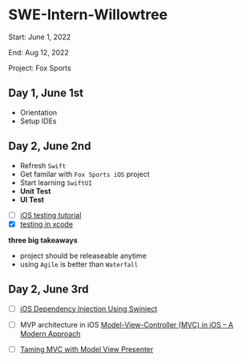 # SWE-Intern-Willowtree

Start: June 1, 2022

End: Aug 12, 2022

Project: Fox Sports

## Day 1, June 1st

- Orientation
- Setup IDEs

## Day 2, June 2nd

- Refresh `Swift` 
- Get familar with `Fox Sports iOS` project
- Start learning `SwiftUI`
- **Unit Test**
- **UI Test**
- [ ] [iOS testing tutorial](https://www.raywenderlich.com/21020457-ios-unit-testing-and-ui-testing-tutorial#toc-anchor-001)
- [x] [testing in xcode](https://developer.apple.com/videos/play/wwdc2019/413/)

**three big takeaways**
- project should be releaseable anytime
- using `Agile` is better than `Waterfall`

## Day 2, June 3rd

- [ ] [iOS Dependency Injection Using Swinject](https://ali-akhtar.medium.com/ios-dependency-injection-using-swinject-9c4ceff99e41)
- [ ] MVP architecture in iOS [Model-View-Controller (MVC) in iOS – A Modern Approach](https://www.raywenderlich.com/1000705-model-view-controller-mvc-in-ios-a-modern-approach)

- [ ] [Taming MVC with Model View Presenter](https://www.youtube.com/watch?v=iIcGunopmfQ)
